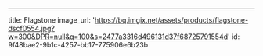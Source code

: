---
title: Flagstone
image_url:
 'https://bq.imgix.net/assets/products/flagstone-dscf0554.jpg?w=300&DPR=null&q=100&s=2477a3316d496131d37f68725791554d'
id: 9f48bae2-9b1c-4257-bb17-775906e6b23b
